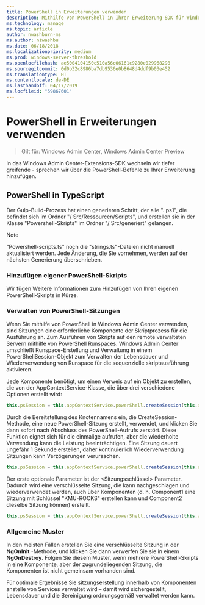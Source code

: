 ```yaml
---
title: PowerShell in Erweiterungen verwenden
description: Mithilfe von PowerShell in Ihrer Erweiterung-SDK für Windows Admin Center (Projekt Honolulu)
ms.technology: manage
ms.topic: article
author: nwashburn-ms
ms.author: niwashbu
ms.date: 06/18/2018
ms.localizationpriority: medium
ms.prod: windows-server-threshold
ms.openlocfilehash: ae5004104150c510a56c06161c9280e029968298
ms.sourcegitcommit: 0d0b32c8986ba7db9536e0b8648d4ddf9b03e452
ms.translationtype: HT
ms.contentlocale: de-DE
ms.lasthandoff: 04/17/2019
ms.locfileid: "59867601"
---
```

# <a name="using-powershell-in-your-extension"></a>PowerShell in Erweiterungen verwenden #

>Gilt für: Windows Admin Center, Windows Admin Center Preview

In das Windows Admin Center-Extensions-SDK wechseln wir tiefer greifende - sprechen wir über die PowerShell-Befehle zu Ihrer Erweiterung hinzufügen.

## <a name="powershell-in-typescript"></a>PowerShell in TypeScript ##

Der Gulp-Build-Prozess hat einen generieren Schritt, der alle ". ps1", die befindet sich im Ordner "/ Src/Ressourcen/Scripts", und erstellen sie in der Klasse "Powershell-Skripts" im Ordner "/ Src/generiert" gelangen.

>[!NOTE] 
> "Powershell-scripts.ts" noch die "strings.ts"-Dateien nicht manuell aktualisiert werden. Jede Änderung, die Sie vornehmen, werden auf der nächsten Generierung überschrieben.

### <a name="adding-your-own-powershell-script"></a>Hinzufügen eigener PowerShell-Skripts ##

Wir fügen Weitere Informationen zum Hinzufügen von Ihren eigenen PowerShell-Skripts in Kürze.

### <a name="managing-powershell-sessions"></a>Verwalten von PowerShell-Sitzungen ###

Wenn Sie mithilfe von PowerShell in Windows Admin Center verwenden, sind Sitzungen eine erforderliche Komponente der Skriptprozess für die Ausführung an. Zum Ausführen von Skripts auf den remote verwalteten Servern mithilfe von PowerShell Runspaces. Windows Admin Center umschließt Runspace-Erstellung und Verwaltung in einem PowerShellSession-Objekt zum Verwalten der Lebensdauer und Wiederverwendung von Runspace für die sequenzielle skriptausführung aktivieren.

Jede Komponente benötigt, um einen Verweis auf ein Objekt zu erstellen, die von der AppContextService-Klasse, die über drei verschiedene Optionen erstellt wird:
<!-- I don't 100% get this part - it looks like you're adding 3 arguments - nodeName, <session key>, and <PowerShellSessionRequestOptions>. I got that from looking at the examples, not the text. We need to rework those paras explaining. -->
``` ts
this.psSession = this.appContextService.powerShell.createSession(this.appContextService.activeConnection.nodeName);
```

Durch die Bereitstellung des Knotennamens ein, die CreateSession-Methode, eine neue PowerShell-Sitzung erstellt, verwendet, und klicken Sie dann sofort nach Abschluss des PowerShell-Aufrufs zerstört. Diese Funktion eignet sich für die einmalige aufrufen, aber die wiederholte Verwendung kann die Leistung beeinträchtigen. Eine Sitzung dauert ungefähr 1 Sekunde erstellen, daher kontinuierlich Wiederverwendung Sitzungen kann Verzögerungen verursachen.

``` ts
this.psSession = this.appContextService.powerShell.createSession(this.appContextService.activeConnection.nodeName, '<session key>');
```

Der erste optionale Parameter ist der \<Sitzungsschlüssel\> Parameter. Dadurch wird eine verschlüsselte Sitzung, die kann nachgeschlagen und wiederverwendet werden, auch über Komponenten (d. h. Component1 eine Sitzung mit Schlüssel "KMU-ROCKS" erstellen kann und Component2 dieselbe Sitzung können) erstellt.  

``` ts
this.psSession = this.appContextService.powerShell.createSession(this.appContextService.activeConnection.nodeName, '<session key>', <PowerShellSessionRequestOptions>);
```
<!-- The second optional parameter is \<PowerShellSessionRequestOptions\> that does ... ? -->
### <a name="common-patterns"></a>Allgemeine Muster ###

In den meisten Fällen erstellen Sie eine verschlüsselte Sitzung in der **NgOnInit** -Methode, und klicken Sie dann verwerfen Sie sie in einem **NgOnDestroy**. Folgen Sie diesem Muster, wenn mehrere PowerShell-Skripts in eine Komponente, aber der zugrundeliegenden Sitzung, die Komponenten ist nicht gemeinsam vorhanden sind.

Für optimale Ergebnisse Sie sitzungserstellung innerhalb von Komponenten anstelle von Services verwaltet wird – damit wird sichergestellt, Lebensdauer und die Bereinigung ordnungsgemäß verwaltet werden kann.